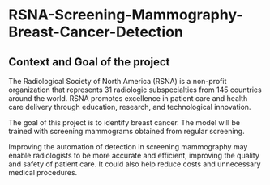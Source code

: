 # RSNA-Screening-Mammography-Breast-Cancer-Detection

## Context and Goal of the project
The Radiological Society of North America (RSNA) is a non-profit organization that represents 31 radiologic subspecialties from 145 countries around the world. RSNA promotes excellence in patient care and health care delivery through education, research, and technological innovation.

The goal of this project is to identify breast cancer. The model will be trained with screening mammograms obtained from regular screening.

Improving the automation of detection in screening mammography may enable radiologists to be more accurate and efficient, improving the quality and safety of patient care. It could also help reduce costs and unnecessary medical procedures.
